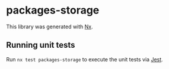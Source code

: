 # packages-storage

This library was generated with [Nx](https://nx.dev).

## Running unit tests

Run `nx test packages-storage` to execute the unit tests via [Jest](https://jestjs.io).
